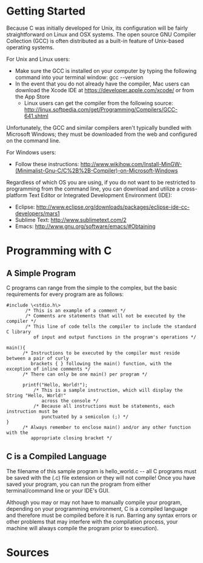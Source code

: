 # Getting Started

Because C was initially developed for Unix, its configuration will be fairly straightforward on Linux and OSX systems. The open source GNU Compiler Collection (GCC) is often distributed as a built-in feature of Unix-based operating systems.

For Unix and Linux users:
  - Make sure the GCC is installed on your computer by typing the following command into your terminal window: gcc --version
  - In the event that you do not already have the compiler, Mac users can download the Xcode IDE at https://developer.apple.com/xcode/ or from the App Store
      - Linux users can get the compiler from the following source: http://linux.softpedia.com/get/Programming/Compilers/GCC-641.shtml

Unfortunately, the GCC and similar compilers aren't typically bundled with Microsoft Windows; they must be downloaded from the web and configured on the command line. 

For Windows users:
  - Follow these instructions: http://www.wikihow.com/Install-MinGW-(Minimalist-Gnu-C/C%2B%2B-Compiler)-on-Microsoft-Windows

Regardless of which OS you are using, if you do not want to be restricted to programming from the command line, you can download and utilize a cross-platform Text Editor or Integrated Development Environment (IDE):
  - Eclipse: http://www.eclipse.org/downloads/packages/eclipse-ide-cc-developers/mars1
  - Sublime Text: http://www.sublimetext.com/2
  - Emacs: http://www.gnu.org/software/emacs/#Obtaining

# Programming with C

## A Simple Program

C programs can range from the simple to the complex, but the basic requirements for every program are as follows:
 ```
 #include \<stdio.h\>
        /* This is an example of a comment */
        /* Comments are statements that will not be executed by the compiler */
        /* This line of code tells the compiler to include the standard C library 
           of input and output functions in the program's operations */
  ```
  ```
  main(){
        /* Instructions to be executed by the compiler must reside between a pair of curly 
           brackets { } following the main() function, with the exception of inline comments */
        /* There can only be one main() per program */
   
        printf("Hello, World!");
            /* This is a sample instruction, which will display the String "Hello, World!" 
               across the console */
            /* Because all instructions must be statements, each instruction must be 
               punctuated by a semicolon (;) */
  }
        /* Always remember to enclose main() and/or any other function with the 
           appropriate closing bracket */
  ```
  
## C is a Compiled Language

The filename of this sample program is hello_world.c -- all C programs must be saved with the (.c) file extension or they will not compile! Once you have saved your program, you can run the program from either terminal/command line or your IDE's GUI. 

Although you may or may not have to manually compile your program, depending on your programming environment, C is a compiled language and therefore must be compiled before it is run. Barring any syntax errors or other problems that may interfere with the compilation process, your machine will always compile the program prior to execution). 

# Sources




